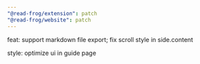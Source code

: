 ```yaml
---
"@read-frog/extension": patch
"@read-frog/website": patch
---
```


feat: support markdown file export; fix scroll style in side.content

style: optimize ui in guide page